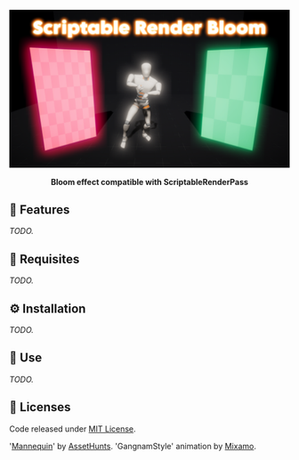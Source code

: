 <p align="center"><img src=".github/logo.png"/></p>

<p align="center"><b>Bloom effect compatible with ScriptableRenderPass</b></p>

## 🎇 Features

*TODO.*

## 🔧 Requisites

*TODO.*

## ⚙️ Installation

*TODO.*

## 🚀 Use

*TODO.*

## 📜 Licenses

Code released under [MIT License](https://github.com/FronkonGames/ScriptableRenderBloom/blob/main/LICENSE.md).

'[Mannequin](https://assethunts.itch.io/mannequinfree)' by [AssetHunts](https://assethunts.itch.io/).
'GangnamStyle' animation by [Mixamo](https://mixamo.com/).